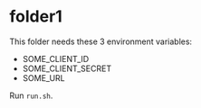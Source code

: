 # folder1

This folder needs these 3 environment variables:

- SOME_CLIENT_ID
- SOME_CLIENT_SECRET
- SOME_URL

Run `run.sh`.